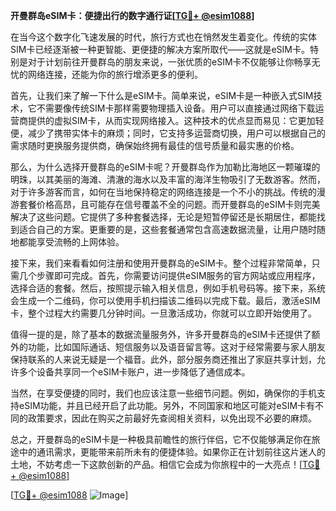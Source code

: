 **开曼群岛eSIM卡：便捷出行的数字通行证[[TG💪+ @esim1088](https://t.me/s/esim1088)]**

在当今这个数字化飞速发展的时代，旅行方式也在悄然发生着变化。传统的实体SIM卡已经逐渐被一种更智能、更便捷的解决方案所取代——这就是eSIM卡。特别是对于计划前往开曼群岛的朋友来说，一张优质的eSIM卡不仅能够让你畅享无忧的网络连接，还能为你的旅行增添更多的便利。

首先，让我们来了解一下什么是eSIM卡。简单来说，eSIM卡是一种嵌入式SIM技术，它不需要像传统SIM卡那样需要物理插入设备。用户可以直接通过网络下载运营商提供的虚拟SIM卡，从而实现网络接入。这种技术的优点显而易见：它更加轻便，减少了携带实体卡的麻烦；同时，它支持多运营商切换，用户可以根据自己的需求随时更换服务提供商，确保始终拥有最佳的信号质量和最实惠的价格。

那么，为什么选择开曼群岛的eSIM卡呢？开曼群岛作为加勒比海地区一颗璀璨的明珠，以其美丽的海滩、清澈的海水以及丰富的海洋生物吸引了无数游客。然而，对于许多游客而言，如何在当地保持稳定的网络连接是一个不小的挑战。传统的漫游套餐价格高昂，且可能存在信号覆盖不全的问题。而开曼群岛的eSIM卡则完美解决了这些问题。它提供了多种套餐选择，无论是短暂停留还是长期居住，都能找到适合自己的方案。更重要的是，这些套餐通常包含高速数据流量，让用户随时随地都能享受流畅的上网体验。

接下来，我们来看看如何注册和使用开曼群岛的eSIM卡。整个过程非常简单，只需几个步骤即可完成。首先，你需要访问提供eSIM服务的官方网站或应用程序，选择合适的套餐。然后，按照提示输入相关信息，例如手机号码等。接下来，系统会生成一个二维码，你可以使用手机扫描该二维码以完成下载。最后，激活eSIM卡，整个过程大约需要几分钟时间。一旦激活成功，你就可以立即开始使用了。

值得一提的是，除了基本的数据流量服务外，许多开曼群岛的eSIM卡还提供了额外的功能，比如国际通话、短信服务以及语音留言等。这对于经常需要与家人朋友保持联系的人来说无疑是一个福音。此外，部分服务商还推出了家庭共享计划，允许多个设备共享同一个eSIM卡账户，进一步降低了通信成本。

当然，在享受便捷的同时，我们也应该注意一些细节问题。例如，确保你的手机支持eSIM功能，并且已经开启了此功能。另外，不同国家和地区可能对eSIM卡有不同的政策要求，因此在购买之前最好先查阅相关资料，以免出现不必要的麻烦。

总之，开曼群岛的eSIM卡是一种极具前瞻性的旅行伴侣，它不仅能够满足你在旅途中的通讯需求，更能带来前所未有的便捷体验。如果你正在计划前往这片迷人的土地，不妨考虑一下这款创新的产品。相信它会成为你旅程中的一大亮点！[[TG💪+ @esim1088](https://t.me/s/esim1088)]

[[TG💪+ @esim1088](https://t.me/s/esim1088) ![Image](https://i.postimg.cc/4NQfJmqS/Snipaste-2025-05-13-00-14-12.png)]
